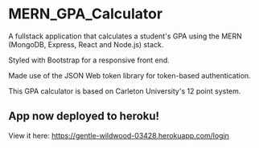 # MERN_GPA_Calculator
A fullstack application that calculates a student's GPA using the MERN (MongoDB, Express, React and Node.js) stack.

Styled with Bootstrap for a responsive front end.

Made use of the JSON Web token library for token-based authentication.

This GPA calculator is based on Carleton University's 12 point system.


## App now deployed to heroku!
View it here: https://gentle-wildwood-03428.herokuapp.com/login
